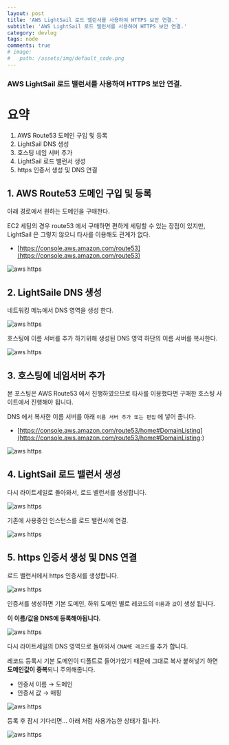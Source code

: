 ```yaml
---
layout: post
title: 'AWS LightSail 로드 밸런서를 사용하여 HTTPS 보안 연결.'
subtitle: 'AWS LightSail 로드 밸런서를 사용하여 HTTPS 보안 연결.'
category: devlog
tags: node
comments: true
# image: 
#   path: /assets/img/default_code.png
---
```


### AWS LightSail 로드 밸런서를 사용하여 HTTPS 보안 연결.

# 요약

1. AWS Route53 도메인 구입 및 등록
2. LightSail DNS 생성
3. 호스팅 네임 서버 추가
4. LightSail 로드 밸런서 생성
5. https 인증서 생성 및 DNS 연결

## 1. AWS Route53 도메인 구입 및 등록

아래 경로에서 원하는 도메인을 구매한다.

EC2 세팅의 경우 route53 에서 구매하면 편하게 세팅할 수 있는 장점이 있지만, LightSail 은 그렇지 않으니 타사를 이용해도 관계가 없다.

- [https://console.aws.amazon.com/route53](https://console.aws.amazon.com/route53)

![aws https](/assets/img/post/https01.png)

## 2. LightSaile DNS 생성

네트워킹 메뉴에서 DNS 영역을 생성 한다.

![aws https](/assets/img/post/https02.png)

호스팅에 이름 서버를 추가 하기위해 생성된 DNS 영역 하단의 이름 서버를 복사한다.

![aws https](/assets/img/post/https03.png)

## 3. 호스팅에 네임서버 추가

본 포스팅은 AWS Route53 에서 진행하였으므로 타사를 이용했다면 구매한 호스팅 사이트에서 진행해야 됩니다.

DNS 에서 복사한 이름 서버를 아래 `이름 서버 추가 또는 편집` 에 넣어 줍니다.

- [https://console.aws.amazon.com/route53/home#DomainListing](https://console.aws.amazon.com/route53/home#DomainListing:)

![aws https](/assets/img/post/https04.png)

## 4. LightSail 로드 밸런서 생성

다시 라이트세일로 돌아와서, 로드 밸런서를 생성합니다.

![aws https](/assets/img/post/https05.png)

기존에 사용중인 인스턴스를 로드 밸런서에 연결.

![aws https](/assets/img/post/https06.png)

## 5.  https 인증서 생성 및 DNS 연결

로드 밸런서에서 https 인증서를 생성합니다.

![aws https](/assets/img/post/https07.png)

인증서를 생성하면 기본 도메인, 하위 도메인 별로 레코드의 `이름`과 `값`이 생성 됩니다.

**이 이름/값을 DNS에 등록해야됩니다.**

![aws https](/assets/img/post/https08.png)

다시 라이트세일의 DNS 영역으로 돌아와서 `CNAME 레코드`를 추가 합니다.

레코드 등록시 기본 도메인이 디폴트로 들어가있기 때문에 그대로 복사 붙혀넣기 하면 **도메인값이 중복**되니 주의해줍니다.

- 인증서 이름 → 도메인
- 인증서 값 → 매핑

![aws https](/assets/img/post/https09.png)

등록 후 잠시 기다리면... 아래 처럼 사용가능한 상태가 됩니다.

![aws https](/assets/img/post/https10.png)